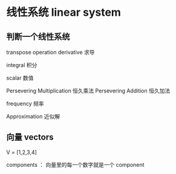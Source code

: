 # 线性系统 linear system

## 判断一个线性系统

transpose operation derivative 求导

integral 积分

scalar 数值

Persevering Multiplication 恒久乘法
Persevering Addition 恒久加法

frequency 频率

Approximation 近似解

## 向量 vectors

V = [1,2,3,4]

components ： 向量里的每一个数字就是一个 component
